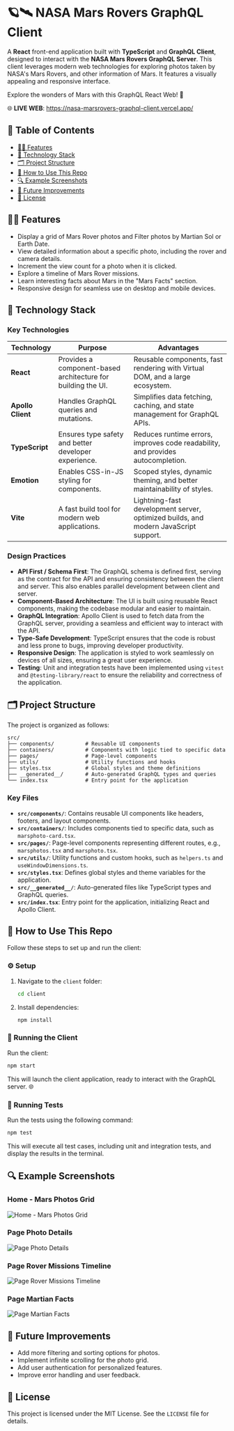 # 🪐🛰️ NASA Mars Rovers GraphQL Client

A **React** front-end application built with **TypeScript** and **GraphQL Client**, designed to interact with the **NASA Mars Rovers GraphQL Server**. This client leverages modern web technologies for exploring photos taken by NASA's Mars Rovers, and other information of Mars. It features a visually appealing and responsive interface.

Explore the wonders of Mars with this GraphQL React Web! 🔭

🌐 **LIVE WEB**: https://nasa-marsrovers-graphql-client.vercel.app/

## 📑 Table of Contents
- [🧑‍💻 Features](#-features)
- [🎨 Technology Stack](#️-technology-stack)
- [🗂️ Project Structure](#-project-structure)
- [📖 How to Use This Repo](#-how-to-use-this-repo)
- [🔍 Example Screenshots](#-example-screenshots)
- [🔮 Future Improvements](#-future-improvements)
- [📜 License](#-license)

## 🧑‍💻 Features
- Display a grid of Mars Rover photos and Filter photos by Martian Sol or Earth Date.
- View detailed information about a specific photo, including the rover and camera details.
- Increment the view count for a photo when it is clicked.
- Explore a timeline of Mars Rover missions.
- Learn interesting facts about Mars in the "Mars Facts" section.
- Responsive design for seamless use on desktop and mobile devices.

## 🎨 Technology Stack

### Key Technologies
| Technology       | Purpose                                                                 | Advantages                                                                 |
|------------------|-------------------------------------------------------------------------|----------------------------------------------------------------------------|
| **React**        | Provides a component-based architecture for building the UI.           | Reusable components, fast rendering with Virtual DOM, and a large ecosystem. |
| **Apollo Client**| Handles GraphQL queries and mutations.                                 | Simplifies data fetching, caching, and state management for GraphQL APIs. |
| **TypeScript**   | Ensures type safety and better developer experience.                   | Reduces runtime errors, improves code readability, and provides autocompletion. |
| **Emotion**      | Enables CSS-in-JS styling for components.                              | Scoped styles, dynamic theming, and better maintainability of styles.     |
| **Vite**         | A fast build tool for modern web applications.                         | Lightning-fast development server, optimized builds, and modern JavaScript support. |

### Design Practices
- **API First / Schema First**: The GraphQL schema is defined first, serving as the contract for the API and ensuring consistency between the client and server. This also enables parallel development between client and server.
- **Component-Based Architecture**: The UI is built using reusable React components, making the codebase modular and easier to maintain.
- **GraphQL Integration**: Apollo Client is used to fetch data from the GraphQL server, providing a seamless and efficient way to interact with the API.
- **Type-Safe Development**: TypeScript ensures that the code is robust and less prone to bugs, improving developer productivity.
- **Responsive Design**: The application is styled to work seamlessly on devices of all sizes, ensuring a great user experience.
- **Testing**: Unit and integration tests have been implemented using `vitest` and `@testing-library/react` to ensure the reliability and correctness of the application.

## 🗂️ Project Structure

The project is organized as follows:

```
src/
├── components/          # Reusable UI components
├── containers/          # Components with logic tied to specific data
├── pages/               # Page-level components
├── utils/               # Utility functions and hooks
├── styles.tsx           # Global styles and theme definitions
├── __generated__/       # Auto-generated GraphQL types and queries
└── index.tsx            # Entry point for the application
```

### Key Files
- **`src/components/`**: Contains reusable UI components like headers, footers, and layout components.
- **`src/containers/`**: Includes components tied to specific data, such as `marsphoto-card.tsx`.
- **`src/pages/`**: Page-level components representing different routes, e.g., `marsphotos.tsx` and `marsphoto.tsx`.
- **`src/utils/`**: Utility functions and custom hooks, such as `helpers.ts` and `useWindowDimensions.ts`.
- **`src/styles.tsx`**: Defines global styles and theme variables for the application.
- **`src/__generated__/`**: Auto-generated files like TypeScript types and GraphQL queries.
- **`src/index.tsx`**: Entry point for the application, initializing React and Apollo Client.

## 📖 How to Use This Repo

Follow these steps to set up and run the client:

### ⚙️ Setup

1. Navigate to the `client` folder:
   ```sh
   cd client
   ```
2. Install dependencies:
   ```sh
   npm install
   ```

### 🚀 Running the Client

Run the client:
   ```sh
   npm start
   ```

This will launch the client application, ready to interact with the GraphQL server. 🌐

### 🧪 Running Tests

Run the tests using the following command:
   ```bash
   npm test
   ```

This will execute all test cases, including unit and integration tests, and display the results in the terminal.

## 🔍 Example Screenshots

### Home - Mars Photos Grid
![Home - Mars Photos Grid](./docs/mars-photos-grid.png)

### Page Photo Details
![Page Photo Details](./docs/photo-details-page.png)

### Page Rover Missions Timeline
![Page Rover Missions Timeline](./docs/mars-timeline-page.png)

### Page Martian Facts
![Page Martian Facts](./docs/mars-facts-page.png)

## 🔮 Future Improvements
- Add more filtering and sorting options for photos.
- Implement infinite scrolling for the photo grid.
- Add user authentication for personalized features.
- Improve error handling and user feedback.

## 📜 License

This project is licensed under the MIT License. See the `LICENSE` file for details.
